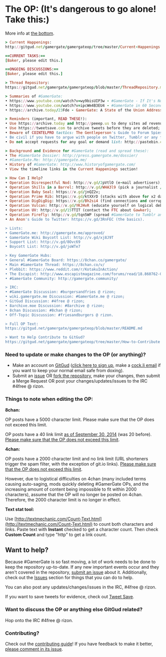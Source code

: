 # The OP: (It's dangerous to go alone! Take this:)

More info at [the bottom](https://gitgud.net/gamergate/gamergateop/tree/master#need-to-update-or-make-changes-to-the-op-or-anything).

```ruby
> Current Happenings:
http://gitgud.net/gamergate/gamergateop/tree/master/Current-Happenings

==CURRENT TASKS:==
[Baker, please edit this.]

==ONGOING DISCUSSIONS:==
[Baker, please edit this.]

> Thread Repository:
https://gitgud.net/gamergate/gamergateop/blob/master/ThreadRepository.md

> Summaries of #GamerGate:
• https://www.youtube.com/watch?v=wy9bisUIP3w - #GamerGate - If It's Not About Ethics;
• https://www.youtube.com/watch?v=ipcWm4B3EU4 - #GamerGate in 60 Seconds;
• https://archive.today/23Fde - GamerGate: A State of the Union Address.

> Reminders (important, READ THESE!):
• Use https://archive.today and http://peeep.us to deny sites ad revenue and traffic and preserve websites in case they are deleted later;
• Use https://tweetsave.com to archive tweets before they are deleted;
• Beware of COINTELPRO tactics: The Gentleperson's Guide to Forum Spies - http://cryptome.org/2012/07/gent-forum-spies.htm
• Be civil if you have to argue with people on Twitter, Tumblr or any forum - don't make us look like douchebags;
• Do not accept requests for any goal or demand list: http://pastebin.com/p5dVp1e5

> Background and Evidence for #GamerGate (read and spread these):
• The #GamerGate Dossier: http://press.gamergate.me/dossier/
• #GamerGate.Me: http://gamergate.me/
• History of #GamerGate: http://www.historyofgamergate.com/
• View the timeline links in the Current Happenings section!

> How Can I Help?
• Operation Disrespectful Nod: http://v.gd/2pVtlO (e-mail advertisers);
• Operation Shills in a Barrel: http://v.gd/WHA3l9 (pick a journalist / outlet and find conflicts of interest); 
• Operation Baby Seal: https://v.gd/jnQZ2v;
• Operation Prime Rib: https://v.gd/ktXXrD (stacks with above for x2 damage);
• Operation DigDigDig: https://v.gd/Bh2si4 (find connections and corruption);
• Operation Vulcan: http://v.gd/YKJHvR (educate yourself on logical debating);
• Operation UV: http://v.gd/15TTIT (contact the FTC about Gawker);
• Operation Firefly: http://v.gd/tqn5WP (spread #GamerGate to Tumblr and help update the Wiki page);
• An Anon's Guide to Twitter: https://v.gd/3RnFEC (the basics).

> Lists:
• GamerGate.me: http://gamergate.me/approved/
• GamerGate Wiki Boycott List: http://v.gd/xj8J9T
• Support List: http://v.gd/8Ovc69
• Boycott List: http://v.gd/joWTe7

> Key GamerGate Hubs:
• General #GamerGate Board: https://8chan.co/gamergate/
• Main #GamerGate Thread: https://8chan.co/v/
• Plebbit: https://www.reddit.com/r/KotakuInAction/
• The Escapist: http://www.escapistmagazine.com/forums/read/18.860762-GamerGate-Discussion-Debate-and-Resources
• #GamerGate Community: http://gamergate.community/

> IRC:
• #GamerGate Discussion: #burgersandfries @ rizon;
• wiki.gamergate.me Discussion: #GamerGate.me @ rizon;
• GitGud Discussion: #4free @ rizon;
• 8archive.moe Discussion: #8archive @ rizon;
• 8chan Discussion: #8chan @ rizon;
• Off-Topic Discussion: #friesandburgers @ rizon.

> Full OP Text:
https://gitgud.net/gamergate/gamergateop/blob/master/README.md

> Want to Help Contribute to GitGud?
https://gitgud.net/gamergate/gamergateop/tree/master/How-to-Contribute
```

### Need to update or make changes to the OP (or anything)?

* Make an account on [GitGud](https://gitgud.net/) ([click here to sign up](https://gitgud.net/users/sign_up), make a [cock.li email](https://cock.li/) if you want to keep your normal email safe from doxing).
* Submit an [issue](https://gitgud.net/gamergate/gamergateop/issues/new?issue%5Bassignee_id%5D=&issue%5Bmilestone_id%5D=) OR [fork the repository](https://gitgud.net/gamergate/gamergateop/clone), make your changes, then submit a Merge Request
  OR post your changes/updates/issues to the IRC #4free @ rizon.

### Things to note when editing the OP:

**8chan:**

OP posts have a 5000 character limit. Please make sure that the OP does not exceed this limit.

OP posts have a 40 link limit [as of September 30, 2014](http://archive.today/gpbrs) (was 20 before). [Please make sure that the OP does not exceed this limit](https://gitgud.net/gamergate/gamergateop/tree/master#text-stat-tool).

**4chan:**

OP posts have a 2000 character limit and no link limit (URL shorteners trigger the spam filter, with the exception of git.io links). [Please make sure that the OP does not exceed this limit](https://gitgud.net/gamergate/gamergateop/tree/master#text-stat-tool).

However, due to logistical difficulties on 4chan (many included terms causing auto-saging, mods quickly deleting #GamerGate OPs, and the increasing amount of content being impossible to fit within 2000 characters), assume that the OP will no longer be posted on 4chan. Therefore, the 2000 character limit is no longer in effect.

**Text stat tool:**

Use [http://textmechanic.com/Count-Text.html](http://textmechanic.com/Count-Text.html) to count both characters and links. Paste text with **Instant** checked to get a character count. Then check **Custom Count** and type "http" to get a link count.

## Want to help?

Because #GamerGate is so fast moving, a lot of work needs to be done to keep the repository up-to-date.
If any new important events occur and they aren't covered in the repository, [submit an issue](https://gitgud.net/gamergate/gamergateop/issues/new?issue%5Bassignee_id%5D=&issue%5Bmilestone_id%5D=) about it.
Additionally, check out the [Issues](https://gitgud.net/gamergate/gamergateop/issues) section for things that you can do to help.

You can also post any updates/changes/issues in the IRC, #4free @ rizon.

If you want to save tweets for evidence, check out [Tweet Save](http://tweetsave.com/).

### Want to discuss the OP or anything else GitGud related?

Hop onto the IRC #4free @ rizon.

### Contributing?

Check out the [contributing guide](https://gitgud.net/gamergate/gamergateop/tree/master/How-to-Contribute)! If you have feedback to make it better, [please comment in its issue](https://gitgud.net/gamergate/gamergateop/issues/6).
